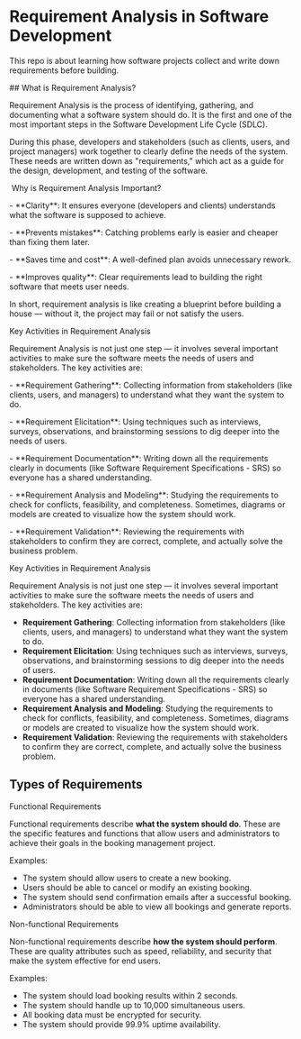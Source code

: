 ﻿# Requirement Analysis in Software Development

This repo is about learning how software projects collect and write down requirements before building.

\## What is Requirement Analysis?



Requirement Analysis is the process of identifying, gathering, and documenting what a software system should do. It is the first and one of the most important steps in the Software Development Life Cycle (SDLC).



During this phase, developers and stakeholders (such as clients, users, and project managers) work together to clearly define the needs of the system. These needs are written down as "requirements," which act as a guide for the design, development, and testing of the software.



&nbsp;Why is Requirement Analysis Important?

\- \*\*Clarity\*\*: It ensures everyone (developers and clients) understands what the software is supposed to achieve.

\- \*\*Prevents mistakes\*\*: Catching problems early is easier and cheaper than fixing them later.

\- \*\*Saves time and cost\*\*: A well-defined plan avoids unnecessary rework.

\- \*\*Improves quality\*\*: Clear requirements lead to building the right software that meets user needs.



In short, requirement analysis is like creating a blueprint before building a house — without it, the project may fail or not satisfy the users.





Key Activities in Requirement Analysis



Requirement Analysis is not just one step — it involves several important activities to make sure the software meets the needs of users and stakeholders. The key activities are:



\- \*\*Requirement Gathering\*\*: Collecting information from stakeholders (like clients, users, and managers) to understand what they want the system to do.  

\- \*\*Requirement Elicitation\*\*: Using techniques such as interviews, surveys, observations, and brainstorming sessions to dig deeper into the needs of users.  

\- \*\*Requirement Documentation\*\*: Writing down all the requirements clearly in documents (like Software Requirement Specifications - SRS) so everyone has a shared understanding.  

\- \*\*Requirement Analysis and Modeling\*\*: Studying the requirements to check for conflicts, feasibility, and completeness. Sometimes, diagrams or models are created to visualize how the system should work.  

\- \*\*Requirement Validation\*\*: Reviewing the requirements with stakeholders to confirm they are correct, complete, and actually solve the business problem.  



Key Activities in Requirement Analysis

Requirement Analysis is not just one step — it involves several important activities to make sure the software meets the needs of users and stakeholders. The key activities are:

- **Requirement Gathering**: Collecting information from stakeholders (like clients, users, and managers) to understand what they want the system to do.
- **Requirement Elicitation**: Using techniques such as interviews, surveys, observations, and brainstorming sessions to dig deeper into the needs of users.
- **Requirement Documentation**: Writing down all the requirements clearly in documents (like Software Requirement Specifications - SRS) so everyone has a shared understanding.
- **Requirement Analysis and Modeling**: Studying the requirements to check for conflicts, feasibility, and completeness. Sometimes, diagrams or models are created to visualize how the system should work.
- **Requirement Validation**: Reviewing the requirements with stakeholders to confirm they are correct, complete, and actually solve the business problem.

## Types of Requirements

Functional Requirements

Functional requirements describe **what the system should do**. These are the specific features and functions that allow users and administrators to achieve their goals in the booking management project.

Examples:
- The system should allow users to create a new booking.
- Users should be able to cancel or modify an existing booking.
- The system should send confirmation emails after a successful booking.
- Administrators should be able to view all bookings and generate reports.

Non-functional Requirements

Non-functional requirements describe **how the system should perform**. These are quality attributes such as speed, reliability, and security that make the system effective for end users.

Examples:
- The system should load booking results within 2 seconds.
- The system should handle up to 10,000 simultaneous users.
- All booking data must be encrypted for security.
- The system should provide 99.9% uptime availability.


